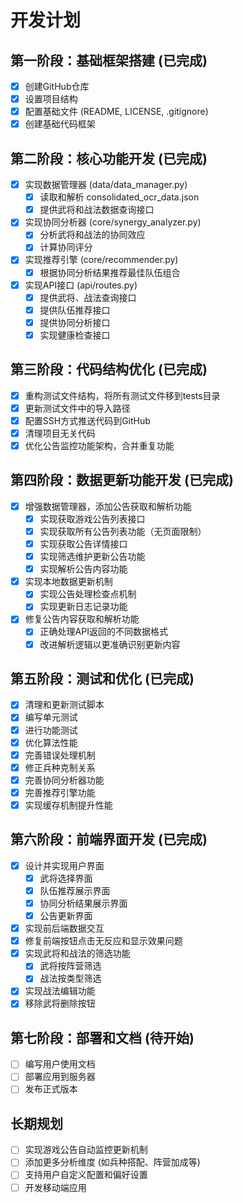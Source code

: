 # 开发计划

## 第一阶段：基础框架搭建 (已完成)
- [x] 创建GitHub仓库
- [x] 设置项目结构
- [x] 配置基础文件 (README, LICENSE, .gitignore)
- [x] 创建基础代码框架

## 第二阶段：核心功能开发 (已完成)
- [x] 实现数据管理器 (data/data_manager.py)
  - [x] 读取和解析 consolidated_ocr_data.json
  - [x] 提供武将和战法数据查询接口
- [x] 实现协同分析器 (core/synergy_analyzer.py)
  - [x] 分析武将和战法的协同效应
  - [x] 计算协同评分
- [x] 实现推荐引擎 (core/recommender.py)
  - [x] 根据协同分析结果推荐最佳队伍组合
- [x] 实现API接口 (api/routes.py)
  - [x] 提供武将、战法查询接口
  - [x] 提供队伍推荐接口
  - [x] 提供协同分析接口
  - [x] 实现健康检查接口

## 第三阶段：代码结构优化 (已完成)
- [x] 重构测试文件结构，将所有测试文件移到tests目录
- [x] 更新测试文件中的导入路径
- [x] 配置SSH方式推送代码到GitHub
- [x] 清理项目无关代码
- [x] 优化公告监控功能架构，合并重复功能

## 第四阶段：数据更新功能开发 (已完成)
- [x] 增强数据管理器，添加公告获取和解析功能
  - [x] 实现获取游戏公告列表接口
  - [x] 实现获取所有公告列表功能（无页面限制）
  - [x] 实现获取公告详情接口
  - [x] 实现筛选维护更新公告功能
  - [x] 实现解析公告内容功能
- [x] 实现本地数据更新机制
  - [x] 实现公告处理检查点机制
  - [x] 实现更新日志记录功能
- [x] 修复公告内容获取和解析功能
  - [x] 正确处理API返回的不同数据格式
  - [x] 改进解析逻辑以更准确识别更新内容

## 第五阶段：测试和优化 (已完成)
- [x] 清理和更新测试脚本
- [x] 编写单元测试
- [x] 进行功能测试
- [x] 优化算法性能
- [x] 完善错误处理机制
- [x] 修正兵种克制关系
- [x] 完善协同分析器功能
- [x] 完善推荐引擎功能
- [x] 实现缓存机制提升性能

## 第六阶段：前端界面开发 (已完成)
- [x] 设计并实现用户界面
  - [x] 武将选择界面
  - [x] 队伍推荐展示界面
  - [x] 协同分析结果展示界面
  - [x] 公告更新界面
- [x] 实现前后端数据交互
- [x] 修复前端按钮点击无反应和显示效果问题
- [x] 实现武将和战法的筛选功能
  - [x] 武将按阵营筛选
  - [x] 战法按类型筛选
- [x] 实现战法编辑功能
- [x] 移除武将删除按钮

## 第七阶段：部署和文档 (待开始)
- [ ] 编写用户使用文档
- [ ] 部署应用到服务器
- [ ] 发布正式版本

## 长期规划
- [ ] 实现游戏公告自动监控更新机制
- [ ] 添加更多分析维度 (如兵种搭配、阵营加成等)
- [ ] 支持用户自定义配置和偏好设置
- [ ] 开发移动端应用